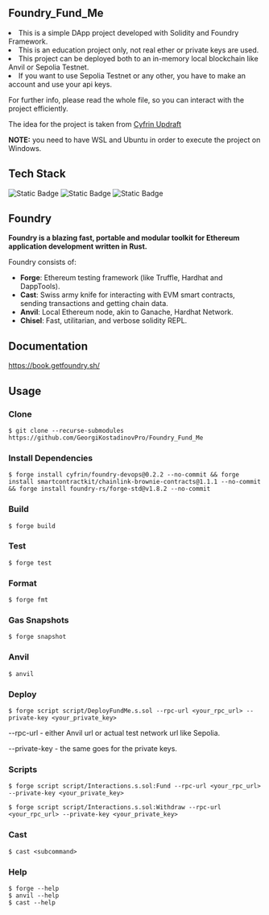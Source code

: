 ## Foundry_Fund_Me
<li>This is a simple DApp project developed with Solidity and Foundry Framework.</li>
<li>This is an education project only, not real ether or private keys are used.</li>
<li>This project can be deployed both to an in-memory local blockchain like Anvil or Sepolia Testnet.</li>
<li>If you want to use Sepolia Testnet or any other, you have to make an account and use your api keys.</li>

<p></p>

<p>For further info, please read the whole file, so you can interact with the project efficiently.</p>

<p>The idea for the project is taken from <a href="https://updraft.cyfrin.io/">Cyfrin Updraft</a></p>

<p><strong>NOTE:</strong> you need to have WSL and Ubuntu in order to execute the project on Windows.</p>

## Tech Stack

<p>
  <img alt="Static Badge" src="https://img.shields.io/badge/Solidity-%E2%9C%93-black">
  <img alt="Static Badge" src="https://img.shields.io/badge/Foundry-%E2%9C%93-%23C21325">
  <img alt="Static Badge" src="https://img.shields.io/badge/Chainlink-%E2%9C%93-blue">
</p>

## Foundry

**Foundry is a blazing fast, portable and modular toolkit for Ethereum application development written in Rust.**

Foundry consists of:

-   **Forge**: Ethereum testing framework (like Truffle, Hardhat and DappTools).
-   **Cast**: Swiss army knife for interacting with EVM smart contracts, sending transactions and getting chain data.
-   **Anvil**: Local Ethereum node, akin to Ganache, Hardhat Network.
-   **Chisel**: Fast, utilitarian, and verbose solidity REPL.

## Documentation

https://book.getfoundry.sh/

## Usage

### Clone
```shell
$ git clone --recurse-submodules https://github.com/GeorgiKostadinovPro/Foundry_Fund_Me
```
### Install Dependencies
```shell
$ forge install cyfrin/foundry-devops@0.2.2 --no-commit && forge install smartcontractkit/chainlink-brownie-contracts@1.1.1 --no-commit && forge install foundry-rs/forge-std@v1.8.2 --no-commit
```

### Build

```shell
$ forge build
```

### Test

```shell
$ forge test
```

### Format

```shell
$ forge fmt
```

### Gas Snapshots

```shell
$ forge snapshot
```

### Anvil

```shell
$ anvil
```

### Deploy

```shell
$ forge script script/DeployFundMe.s.sol --rpc-url <your_rpc_url> --private-key <your_private_key>
```

<p>--rpc-url - either Anvil url or actual test network url like Sepolia.</p>
<p>--private-key - the same goes for the private keys.</p>

### Scripts

```shell
$ forge script script/Interactions.s.sol:Fund --rpc-url <your_rpc_url> --private-key <your_private_key>
```
```shell
$ forge script script/Interactions.s.sol:Withdraw --rpc-url <your_rpc_url> --private-key <your_private_key>
```

### Cast

```shell
$ cast <subcommand>
```

### Help

```shell
$ forge --help
$ anvil --help
$ cast --help
```
